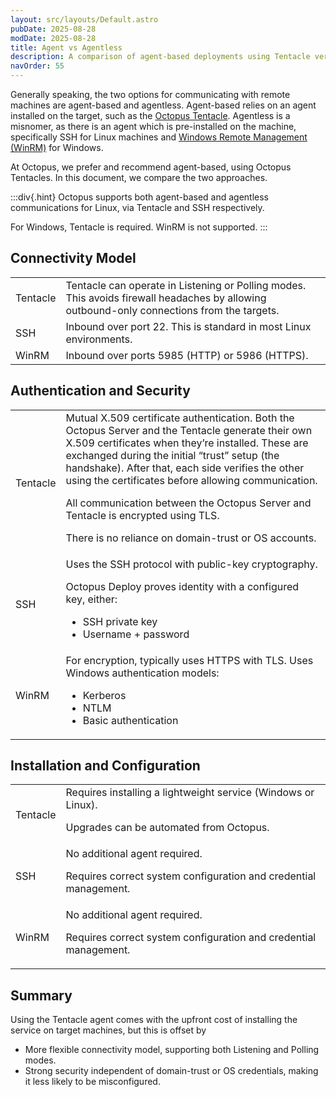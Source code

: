```yaml
---
layout: src/layouts/Default.astro
pubDate: 2025-08-28
modDate: 2025-08-28
title: Agent vs Agentless  
description: A comparison of agent-based deployments using Tentacle versus agentless deployments using SSH or WinRM.  
navOrder: 55 
---
```


Generally speaking, the two options for communicating with remote machines are agent-based and agentless. Agent-based relies on an agent installed on the target, such as the [Octopus Tentacle](/docs/infrastructure/deployment-targets/tentacle/index.md). Agentless is a misnomer, as there is an agent which is pre-installed on the machine, specifically SSH for Linux machines and [Windows Remote Management (WinRM)](https://learn.microsoft.com/en-us/windows/win32/winrm/portal) for Windows.   

At Octopus, we prefer and recommend agent-based, using Octopus Tentacles. In this document, we compare the two approaches. 
  
:::div{.hint}
Octopus supports both agent-based and agentless communications for Linux, via Tentacle and SSH respectively. 

For Windows, Tentacle is required. WinRM is not supported. 
:::

## Connectivity Model

<table>
<tbody>
<tr>
<td>Tentacle</td>
<td>Tentacle can operate in Listening or Polling modes. This avoids firewall headaches by allowing outbound-only connections from the targets.</td>
</tr>
<tr>
<td>SSH</td>
<td>Inbound over port 22. This is standard in most Linux environments.</td>
</tr>
<tr>
<td>WinRM</td>
<td>Inbound over ports 5985 (HTTP) or 5986 (HTTPS).</td>
</tr>
</tbody>
</table>

## Authentication and Security

<table>
<tbody>
<tr>
<td>Tentacle</td>
<td>
Mutual X.509 certificate authentication. Both the Octopus Server and the Tentacle generate their own X.509 certificates when they’re installed. These are exchanged during the initial “trust” setup (the handshake). After that, each side verifies the other using the certificates before allowing communication. 

All communication between the Octopus Server and Tentacle is encrypted using TLS.  

There is no reliance on domain-trust or OS accounts.
</td>
</tr>
<tr>
<td>SSH</td>
<td>
Uses the SSH protocol with public-key cryptography.

Octopus Deploy proves identity with a configured key, either:
- SSH private key
- Username + password
</td>
</tr>
<tr>
<td>WinRM</td>
<td>
For encryption, typically uses HTTPS with TLS.
Uses Windows authentication models:

- Kerberos 
- NTLM
- Basic authentication
</td>
</tr>
</tbody>
</table>

## Installation and Configuration

<table>
<tbody>
<tr>
<td>Tentacle</td>
<td>
Requires installing a lightweight service (Windows or Linux).

Upgrades can be automated from Octopus.
</td>
</tr>
<tr>
<td>SSH</td>
<td>
No additional agent required.

Requires correct system configuration and credential management.
</td>
</tr>
<tr>
<td>WinRM</td>
<td>
No additional agent required.

Requires correct system configuration and credential management.
</td>
</tr>
</tbody>
</table>

## Summary
Using the Tentacle agent comes with the upfront cost of installing the service on target machines, but this is offset by

- More flexible connectivity model, supporting both Listening and Polling modes.
- Strong security independent of domain-trust or OS credentials, making it less likely to be misconfigured.

